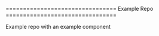================================ Example Repo ================================

Example repo with an example component 
 
